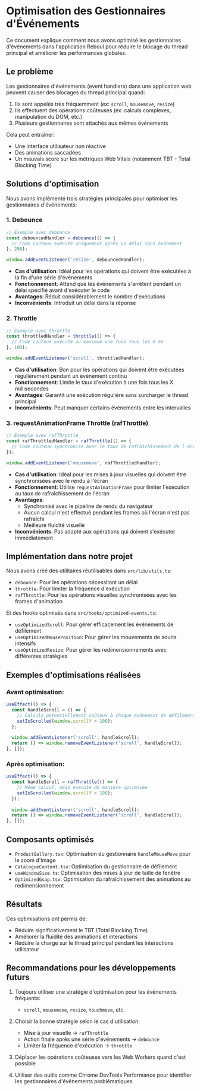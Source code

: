 # Optimisation des Gestionnaires d'Événements

Ce document explique comment nous avons optimisé les gestionnaires d'événements dans l'application Reboul pour réduire le blocage du thread principal et améliorer les performances globales.

## Le problème

Les gestionnaires d'événements (event handlers) dans une application web peuvent causer des blocages du thread principal quand:

1. Ils sont appelés très fréquemment (ex: `scroll`, `mousemove`, `resize`)
2. Ils effectuent des opérations coûteuses (ex: calculs complexes, manipulation du DOM, etc.)
3. Plusieurs gestionnaires sont attachés aux mêmes événements

Cela peut entraîner:
- Une interface utilisateur non réactive
- Des animations saccadées
- Un mauvais score sur les métriques Web Vitals (notamment TBT - Total Blocking Time)

## Solutions d'optimisation

Nous avons implémenté trois stratégies principales pour optimiser les gestionnaires d'événements:

### 1. Debounce

```typescript
// Exemple avec debounce
const debouncedHandler = debounce(() => {
  // Code coûteux exécuté uniquement après un délai sans événement
}, 200);

window.addEventListener('resize', debouncedHandler);
```

- **Cas d'utilisation**: Idéal pour les opérations qui doivent être exécutées à la fin d'une série d'événements
- **Fonctionnement**: Attend que les événements s'arrêtent pendant un délai spécifié avant d'exécuter le code
- **Avantages**: Réduit considérablement le nombre d'exécutions
- **Inconvénients**: Introduit un délai dans la réponse

### 2. Throttle

```typescript
// Exemple avec throttle
const throttledHandler = throttle(() => {
  // Code coûteux exécuté au maximum une fois tous les X ms
}, 100);

window.addEventListener('scroll', throttledHandler);
```

- **Cas d'utilisation**: Bon pour les opérations qui doivent être exécutées régulièrement pendant un événement continu
- **Fonctionnement**: Limite le taux d'exécution à une fois tous les X millisecondes
- **Avantages**: Garantit une exécution régulière sans surcharger le thread principal
- **Inconvénients**: Peut manquer certains événements entre les intervalles

### 3. requestAnimationFrame Throttle (rafThrottle)

```typescript
// Exemple avec rafThrottle
const rafThrottledHandler = rafThrottle(() => {
  // Code coûteux synchronisé avec le taux de rafraîchissement de l'écran
});

window.addEventListener('mousemove', rafThrottledHandler);
```

- **Cas d'utilisation**: Idéal pour les mises à jour visuelles qui doivent être synchronisées avec le rendu à l'écran
- **Fonctionnement**: Utilise `requestAnimationFrame` pour limiter l'exécution au taux de rafraîchissement de l'écran
- **Avantages**: 
  - Synchronisé avec le pipeline de rendu du navigateur
  - Aucun calcul n'est effectué pendant les frames où l'écran n'est pas rafraîchi
  - Meilleure fluidité visuelle
- **Inconvénients**: Pas adapté aux opérations qui doivent s'exécuter immédiatement

## Implémentation dans notre projet

Nous avons créé des utilitaires réutilisables dans `src/lib/utils.ts`:
- `debounce`: Pour les opérations nécessitant un délai
- `throttle`: Pour limiter la fréquence d'exécution
- `rafThrottle`: Pour les opérations visuelles synchronisées avec les frames d'animation

Et des hooks optimisés dans `src/hooks/optimized-events.ts`:
- `useOptimizedScroll`: Pour gérer efficacement les événements de défilement
- `useOptimizedMousePosition`: Pour gérer les mouvements de souris intensifs
- `useOptimizedResize`: Pour gérer les redimensionnements avec différentes stratégies

## Exemples d'optimisations réalisées

### Avant optimisation:

```typescript
useEffect(() => {
  const handleScroll = () => {
    // Calculs potentiellement coûteux à chaque événement de défilement
    setIsScrolled(window.scrollY > 100);
  };
  
  window.addEventListener('scroll', handleScroll);
  return () => window.removeEventListener('scroll', handleScroll);
}, []);
```

### Après optimisation:

```typescript
useEffect(() => {
  const handleScroll = rafThrottle(() => {
    // Même calcul, mais exécuté de manière optimisée
    setIsScrolled(window.scrollY > 100);
  });
  
  window.addEventListener('scroll', handleScroll);
  return () => window.removeEventListener('scroll', handleScroll);
}, []);
```

## Composants optimisés

- `ProductGallery.tsx`: Optimisation du gestionnaire `handleMouseMove` pour le zoom d'image
- `CatalogueContent.tsx`: Optimisation du gestionnaire de défilement
- `useWindowSize.ts`: Optimisation des mises à jour de taille de fenêtre
- `OptimizedGsap.tsx`: Optimisation du rafraîchissement des animations au redimensionnement

## Résultats

Ces optimisations ont permis de:
- Réduire significativement le TBT (Total Blocking Time)
- Améliorer la fluidité des animations et interactions
- Réduire la charge sur le thread principal pendant les interactions utilisateur

## Recommandations pour les développements futurs

1. Toujours utiliser une stratégie d'optimisation pour les événements fréquents:
   - `scroll`, `mousemove`, `resize`, `touchmove`, etc.

2. Choisir la bonne stratégie selon le cas d'utilisation:
   - Mise à jour visuelle → `rafThrottle`
   - Action finale après une série d'événements → `debounce`
   - Limiter la fréquence d'exécution → `throttle`

3. Déplacer les opérations coûteuses vers les Web Workers quand c'est possible

4. Utiliser des outils comme Chrome DevTools Performance pour identifier les gestionnaires d'événements problématiques 
